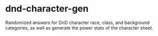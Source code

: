 # dnd-character-gen
Randomized answers for DnD character race, class, and background categories, as well as generate the power stats of the character sheet.
